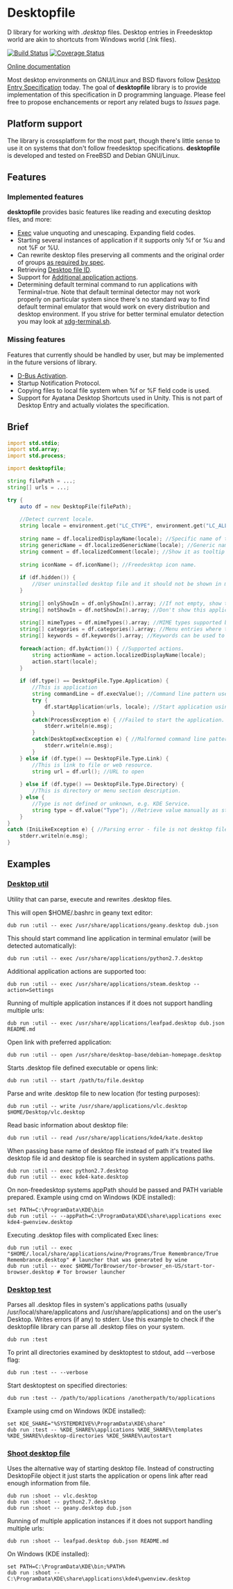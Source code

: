 # Desktopfile

D library for working with *.desktop* files. Desktop entries in Freedesktop world are akin to shortcuts from Windows world (.lnk files).

[![Build Status](https://travis-ci.org/FreeSlave/desktopfile.svg?branch=master)](https://travis-ci.org/FreeSlave/desktopfile) [![Coverage Status](https://coveralls.io/repos/FreeSlave/desktopfile/badge.svg?branch=master&service=github)](https://coveralls.io/github/FreeSlave/desktopfile?branch=master)

[Online documentation](https://freeslave.github.io/d-freedesktop/docs/desktopfile.html)

Most desktop environments on GNU/Linux and BSD flavors follow [Desktop Entry Specification](https://www.freedesktop.org/wiki/Specifications/desktop-entry-spec/) today.
The goal of **desktopfile** library is to provide implementation of this specification in D programming language.
Please feel free to propose enchancements or report any related bugs to *Issues* page.

## Platform support

The library is crossplatform for the most part, though there's little sense to use it on systems that don't follow freedesktop specifications.
**desktopfile** is developed and tested on FreeBSD and Debian GNU/Linux.

## Features

### Implemented features

**desktopfile** provides basic features like reading and executing desktop files, and more:

* [Exec](http://standards.freedesktop.org/desktop-entry-spec/latest/ar01s06.html) value unquoting and unescaping. Expanding field codes.
* Starting several instances of application if it supports only %f or %u and not %F or %U.
* Can rewrite desktop files preserving all comments and the original order of groups [as required by spec](https://specifications.freedesktop.org/desktop-entry-spec/latest/ar01s02.html).
* Retrieving [Desktop file ID](http://standards.freedesktop.org/desktop-entry-spec/latest/ape.html).
* Support for [Additional application actions](http://standards.freedesktop.org/desktop-entry-spec/latest/ar01s10.html).
* Determining default terminal command to run applications with Terminal=true. Note that default terminal detector may not work properly on particular system since there's no standard way to find default terminal emulator that would work on every distribution and desktop environment. If you strive for better terminal emulator detection you may look at [xdg-terminal.sh](https://src.chromium.org/svn/trunk/deps/third_party/xdg-utils/scripts/xdg-terminal).

### Missing features

Features that currently should be handled by user, but may be implemented in the future versions of library.

* [D-Bus Activation](http://standards.freedesktop.org/desktop-entry-spec/latest/ar01s07.html).
* Startup Notification Protocol.
* Copying files to local file system when %f or %F field code is used.
* Support for Ayatana Desktop Shortcuts used in Unity. This is not part of Desktop Entry and actually violates the specification.

## Brief

```d
import std.stdio;
import std.array;
import std.process;

import desktopfile;

string filePath = ...;
string[] urls = ...;

try {
    auto df = new DesktopFile(filePath);
    
    //Detect current locale.
    string locale = environment.get("LC_CTYPE", environment.get("LC_ALL", environment.get("LANG")));
    
    string name = df.localizedDisplayName(locale); //Specific name of the application.
    string genericName = df.localizedGenericName(locale); //Generic name of the application. Show it in menu under the specific name.
    string comment = df.localizedComment(locale); //Show it as tooltip or description.
    
    string iconName = df.iconName(); //Freedesktop icon name.
    
    if (df.hidden()) {
        //User uninstalled desktop file and it should not be shown in menus.
    }
    
    string[] onlyShowIn = df.onlyShowIn().array; //If not empty, show this application only in listed desktop environments.
    string[] notShowIn = df.notShowIn().array; //Don't show this application in listed desktop environments.
    
    string[] mimeTypes = df.mimeTypes().array; //MIME types supported by application.
    string[] categories = df.categories().array; //Menu entries where this application should be shown.
    string[] keywords = df.keywords().array; //Keywords can be used to improve searching of the application.
    
    foreach(action; df.byAction()) { //Supported actions.
        string actionName = action.localizedDisplayName(locale);
        action.start(locale);
    }
    
    if (df.type() == DesktopFile.Type.Application) {
        //This is application
        string commandLine = df.execValue(); //Command line pattern used to start the application.
        try {
            df.startApplication(urls, locale); //Start application using given arguments and specified locale. It will be automatically started in terminal emulator if required.
        }
        catch(ProcessException e) { //Failed to start the application.
            stderr.writeln(e.msg); 
        }
        catch(DesktopExecException e) { //Malformed command line pattern.
            stderr.writeln(e.msg); 
        }
    } else if (df.type() == DesktopFile.Type.Link) {
        //This is link to file or web resource.
        string url = df.url(); //URL to open
        
    } else if (df.type() == DesktopFile.Type.Directory) {
        //This is directory or menu section description.
    } else {
        //Type is not defined or unknown, e.g. KDE Service.
        string type = df.value("Type"); //Retrieve value manually as string if you know how to deal with non-standard types.
    }
} 
catch (IniLikeException e) { //Parsing error - file is not desktop file or has errors.
    stderr.writeln(e.msg); 
}

```

## Examples

### [Desktop util](examples/util/source/app.d)

Utility that can parse, execute and rewrites .desktop files.

This will open $HOME/.bashrc in geany text editor:

    dub run :util -- exec /usr/share/applications/geany.desktop dub.json
    
This should start command line application in terminal emulator (will be detected automatically):

    dub run :util -- exec /usr/share/applications/python2.7.desktop

Additional application actions are supported too:

    dub run :util -- exec /usr/share/applications/steam.desktop --action=Settings
    
Running of multiple application instances if it does not support handling multiple urls:

    dub run :util -- exec /usr/share/applications/leafpad.desktop dub.json README.md
    
Open link with preferred application:

    dub run :util -- open /usr/share/desktop-base/debian-homepage.desktop

Starts .desktop file defined executable or opens link:

    dub run :util -- start /path/to/file.desktop
    
Parse and write .desktop file to new location (for testing purposes):

    dub run :util -- write /usr/share/applications/vlc.desktop $HOME/Desktop/vlc.desktop

Read basic information about desktop file:

    dub run :util -- read /usr/share/applications/kde4/kate.desktop
    
When passing base name of desktop file instead of path it's treated like desktop file id and desktop file is searched in system applications paths.

    dub run :util -- exec python2.7.desktop
    dub run :util -- exec kde4-kate.desktop

On non-freedesktop systems appPath should be passed and PATH variable prepared. Example using cmd on Windows (KDE installed):

    set PATH=C:\ProgramData\KDE\bin
    dub run :util -- --appPath=C:\ProgramData\KDE\share\applications exec kde4-gwenview.desktop

Executing .desktop files with complicated Exec lines:

    dub run :util -- exec "$HOME/.local/share/applications/wine/Programs/True Remembrance/True Remembrance.desktop" # launcher that was generated by wine
    dub run :util -- exec $HOME/TorBrowser/tor-browser_en-US/start-tor-browser.desktop # Tor browser launcher
    
### [Desktop test](examples/test/source/app.d)

Parses all .desktop files in system's applications paths (usually /usr/local/share/applicatons and /usr/share/applications) and on the user's Desktop.
Writes errors (if any) to stderr.
Use this example to check if the desktopfile library can parse all .desktop files on your system.

    dub run :test

To print all directories examined by desktoptest to stdout, add --verbose flag:

    dub run :test -- --verbose

Start desktoptest on specified directories:

    dub run :test -- /path/to/applications /anotherpath/to/applications
    
Example using cmd on Windows (KDE installed):

    set KDE_SHARE="%SYSTEMDRIVE%\ProgramData\KDE\share"
    dub run :test -- %KDE_SHARE%\applications %KDE_SHARE%\templates %KDE_SHARE%\desktop-directories %KDE_SHARE%\autostart
    
### [Shoot desktop file](examples/shoot/source/app.d)

Uses the alternative way of starting desktop file. Instead of constructing DesktopFile object it just starts the application or opens link after read enough information from file.

    dub run :shoot -- vlc.desktop
    dub run :shoot -- python2.7.desktop
    dub run :shoot -- geany.desktop dub.json
    
Running of multiple application instances if it does not support handling multiple urls:

    dub run :shoot -- leafpad.desktop dub.json README.md

On Windows (KDE installed):

    set PATH=C:\ProgramData\KDE\bin;%PATH%
    dub run :shoot -- C:\ProgramData\KDE\share\applications\kde4\gwenview.desktop
